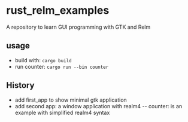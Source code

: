 # rust_relm_examples
A repository to learn GUI programming with GTK and Relm

## usage
- build with: `cargo build`
- run counter: `cargo run --bin counter`

## History
- add first_app to show minimal gtk application
- add second app: a window application with realm4
-- counter: is an example with simplified realm4 syntax
